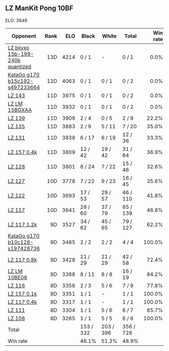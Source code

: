 ## LZ ManKit Pong 10BF ##

ELO: 3649

Opponent | Rank | ELO | Black | White | Total | Win rate
---------|-----:|----:|-------|-------|-------|-------:
[LZ bjiyxo 15b-199-240k quantized](LZ%20bjiyxo%2015b-199-240k%20quantized.md) | 13D | 4214 | 0 / 1 | - | 0 / 1 | 0.0%
[KataGo g170 b15c192-s497233664](KataGo%20g170%20b15c192-s497233664.md) | 12D | 4063 | 0 / 1 | 0 / 1 | 0 / 2 | 0.0%
[LZ 143](LZ%20143.md) | 11D | 3975 | 0 / 1 | 0 / 1 | 0 / 2 | 0.0%
[LZ LM 15BGXAA](LZ%20LM%2015BGXAA.md) | 11D | 3932 | 0 / 1 | 0 / 1 | 0 / 2 | 0.0%
[LZ 139](LZ%20139.md) | 11D | 3909 | 2 / 4 | 0 / 5 | 2 / 9 | 22.2%
[LZ 135](LZ%20135.md) | 11D | 3883 | 2 / 9 | 5 / 11 | 7 / 20 | 35.0%
[LZ 131](LZ%20131.md) | 11D | 3838 | 6 / 17 | 6 / 19 | 12 / 36 | 33.3%
[LZ 157 0.4k](LZ%20157%200.4k.md) | 11D | 3809 | 12 / 42 | 19 / 42 | 31 / 84 | 36.9%
[LZ 128](LZ%20128.md) | 11D | 3801 | 8 / 24 | 7 / 22 | 15 / 46 | 32.6%
[LZ 127](LZ%20127.md) | 10D | 3778 | 7 / 22 | 9 / 23 | 16 / 45 | 35.6%
[LZ 122](LZ%20122.md) | 10D | 3693 | 17 / 53 | 29 / 57 | 46 / 110 | 41.8%
[LZ 117](LZ%20117.md) | 10D | 3641 | 28 / 60 | 37 / 79 | 65 / 139 | 46.8%
[LZ 117 1.2k](LZ%20117%201.2k.md) | 9D | 3527 | 34 / 62 | 45 / 65 | 79 / 127 | 62.2%
[KataGo g170 b10c128-s197428736](KataGo%20g170%20b10c128-s197428736.md) | 9D | 3485 | 2 / 2 | 2 / 2 | 4 / 4 | 100.0%
[LZ 117 0.8k](LZ%20117%200.8k.md) | 9D | 3428 | 21 / 29 | 21 / 29 | 42 / 58 | 72.4%
[LZ LM 10BE08](LZ%20LM%2010BE08.md) | 8D | 3388 | 8 / 11 | 8 / 8 | 16 / 19 | 84.2%
[LZ 116](LZ%20116.md) | 8D | 3356 | 2 / 3 | 5 / 6 | 7 / 9 | 77.8%
[LZ 157 0.1k](LZ%20157%200.1k.md) | 8D | 3351 | 1 / 1 | - | 1 / 1 | 100.0%
[LZ 117 0.4k](LZ%20117%200.4k.md) | 8D | 3317 | 1 / 1 | - | 1 / 1 | 100.0%
[LZ 111](LZ%20111.md) | 8D | 3304 | 1 / 1 | 5 / 6 | 6 / 7 | 85.7%
[LZ 108](LZ%20108.md) | 8D | 3265 | 1 / 1 | 5 / 5 | 6 / 6 | 100.0%
Total | | | 153 / 332 | 203 / 396 | 356 / 728 | 
Win rate| | | 46.1% | 51.3% | 48.9% | 
